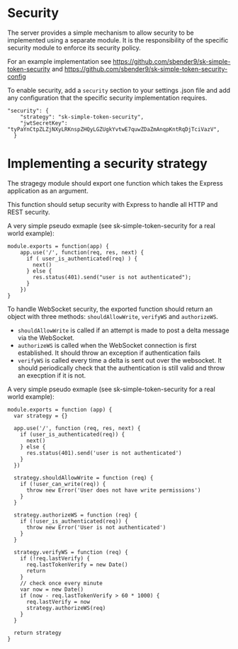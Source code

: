 Security
========

The server provides a simple mechanism to allow security to be implemented using a separate module.
It is the responsibility of the specific security module to enforce its security policy.

For an example implementation see https://github.com/sbender9/sk-simple-token-security and https://github.com/sbender9/sk-simple-token-security-config

To enable security, add a `security` section to your settings .json file and add any configuration that the specific security implementation requires.

```
"security": {
    "strategy": "sk-simple-token-security",
    "jwtSecretKey": "tyPaYnCtpZLZjNXyLRKnspZHQyLGZUgkYvtwE7quwZDaZmAnqpKntRqDjTciVazV",
  }
```

Implementing a security strategy
================================

The stragegy module should export one function which takes the Express application as an argument.

This function should setup security with Express to handle all HTTP and REST security.

A very simple pseudo exmaple (see sk-simple-token-security for a real world example):

```
module.exports = function(app) {
    app.use('/', function(req, res, next) {
      if ( user_is_authenticated(req) ) {
        next()
      } else {
        res.status(401).send("user is not authenticated");
      }
    })
}
```

To handle WebSocket security, the exported function should return an object with three methods: `shouldAllowWrite`, `verifyWS` and `authorizeWS`.

* `shouldAllowWrite` is called if an attempt is made to post a delta message via the WebSocket.
* `authorizeWS` is called when the WebSocket connection is first established. It should throw an exception if authentication fails
* `verifyWS` is called every time a delta is sent out over the websocket. It should periodically check that the authentication is still valid and throw an execption if it is not.

A very simple pseudo exmaple (see sk-simple-token-security for a real world example):

```
module.exports = function (app) {
  var strategy = {}

  app.use('/', function (req, res, next) {
    if (user_is_authenticated(req)) {
      next()
    } else {
      res.status(401).send('user is not authenticated')
    }
  })

  strategy.shouldAllowWrite = function (req) {
    if (!user_can_write(req)) {
      throw new Error('User does not have write permissions')
    }
  }

  strategy.authorizeWS = function (req) {
    if (!user_is_authenticated(req)) {
      throw new Error('User is not authenticated')
    }
  }

  strategy.verifyWS = function (req) {
    if (!req.lastVerify) {
      req.lastTokenVerify = new Date()
      return
    }
    // check once every minute
    var now = new Date()
    if (now - req.lastTokenVerify > 60 * 1000) {
      req.lastVerify = now
      strategy.authorizeWS(req)
    }
  }

  return strategy
}
```
